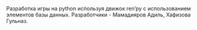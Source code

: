 Разработка игры на python используя движок ren’py с использованием элементов базы данных.
Разработчики - Мамадияров Адиль, Хафизова Гульназ.

